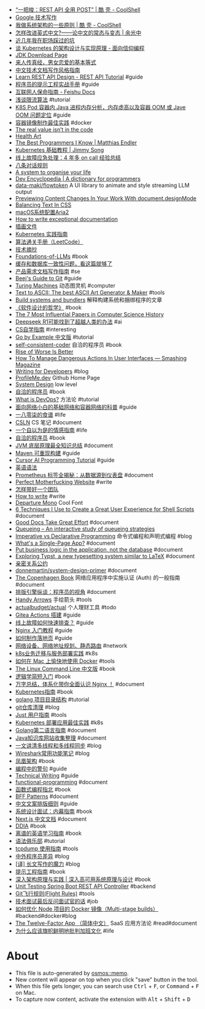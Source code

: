 - [“一把梭：REST API 全用 POST” | 酷 壳 - CoolShell](https://coolshell.cn/articles/22173.html)
- [Google 技术写作](https://docs.google.com/document/d/16aoMrMGHPIR1i_eUNRvksdDdwcDG6KiOJN6Vfh-n8-s/edit?tab=t.0#heading=h.2o89lfunn1li)
- [我做系统架构的一些原则 | 酷 壳 - CoolShell](https://coolshell.cn/articles/21672.html)
- [怎样改进英式中文?——论中文的常态与变态 | 余光中](https://liujunyi271828.github.io/chinglish/)
- [近几年我在职场踩过的坑](https://laike9m.com/blog/jin-ji-nian-wo-zai-zhi-chang-cai-guo-de-keng,143/)
- [谈 Kubernetes 的架构设计与实现原理 - 面向信仰编程](https:/draven.co/understanding-kubernetes)
- [JDK Download Page](https://injdk.cn/)
- [来人传真经，男女恋爱的基本等式](https://nga.178.com/read.php?tid=38780091&rand=209)
- [中文技术文档写作风格指南](https://zh-style-guide.readthedocs.io/zh-cn/latest/%E5%85%B3%E4%BA%8E%E6%9C%AC%E6%8C%87%E5%8D%97.html)
- [Learn REST API Design  -  REST API Tutorial](https://www.restapitutorial.com/) #guide
- [程序员的提示工程实战手册](https://baoyu.io/translations/the-prompt-engineering-playbook-for) #guide
- [互联网人保命指南 - Feishu Docs](https://p8tchgpz2u.feishu.cn/docx/OSS3dwoeeogJYixmVoUcuLkNnre)
- [浅谈限流算法](https://leungyukshing.github.io/archives/Rate-Limit-Algorithm.html) #tutorial
- [K8S Pod 容器内 Java 进程内存分析，内存虚高以及容器 OOM 或 Jave OOM 问题定位](https://www.xlabs.club/blog/java-memory/) #guide
- [容器镜像制作最佳实践](https://www.xlabs.club/blog/docker-best-practices/) #docker
- [The real value isn’t in the code](https://jonayre.uk/blog/2022/10/30/the-real-value-isnt-in-the-code/)
- [Health Art](https://health.art/)
- [The Best Programmers I Know | Matthias Endler](https://endler.dev/2025/best-programmers/)
- [Kubernetes 基础教程 | Jimmy Song](https://jimmysong.io/book/kubernetes-handbook/)
- [线上故障应急处理：4 年多 on call 经验总结](https://jt26wzz.com/posts/0007-online-firefighting-real-world-lessions-from-4-years-on-call/)
- [八条对话规则](https://geedea.pro/cards/%E5%85%AC%E6%B0%91%E8%AE%BA%E5%9D%9B-%E5%85%AB%E6%9D%A1%E5%AF%B9%E8%AF%9D%E8%A7%84%E5%88%99/)
- [A system to organise your life](https://johnnydecimal.com/10-19-concepts/11-core/11.01-introduction/)
- [Dev Encyclopedia | A dictionary for programmers](https://devpedia.dev)
- [data-maki/flowtoken](https://github.com/data-maki/flowtoken) A UI library to animate and style streaming LLM output
- [Previewing Content Changes In Your Work With document.designMode](https://www.smashingmagazine.com/2025/03/previewing-content-changes-work-documentdesignmode/)
- [Balancing Text In CSS](https://ishadeed.com/article/balancing-text-css/)
- [macOS系统配置Aria2](https://vccv.cc/article/aria2-mac.html)
- [How to write exceptional documentation](https://chrisnicholas.dev/blog/how-to-write-exceptional-documentation)
- [插画文件](https://vectorcraftr.com/)
- [Kubernetes 实践指南](https://imroc.cc/kubernetes/)
- [算法通关手册（LeetCode）](https://algo.itcharge.cn/)
- [技术摘抄](https://lianglianglee.com/)
- [Foundations-of-LLMs](https://github.com/ZJU-LLMs/Foundations-of-LLMs) #book
- [缓存和数据库一致性问题，看这篇就够了](https://mp.weixin.qq.com/s?__biz=MzIyOTYxNDI5OA==&mid=2247487312&idx=1&sn=fa19566f5729d6598155b5c676eee62d&chksm=e8beb8e5dfc931f3e35655da9da0b61c79f2843101c130cf38996446975014f958a6481aacf1&scene=178&cur_album_id=1699766580538032128#rd)
- [产品需求文档写作指南](https://www.wolai.com/hjTNCjSczr8VbMsoqA76ED) #se
- [Beej's Guide to Git](https://beej.us/guide/bggit/html/split/index.html) #guide
- [Turing Machines](https://samwho.dev/turing-machines/) 动态图灵机 #computer
- [Text to ASCII: The best ASCII Art Generator & Maker](https://www.asciiart.eu/text-to-ascii-art) #tools
- [Build systems and bundlers](https://github.com/orgs/web-infra-dev/discussions/24) 解释构建系统和捆绑程序的文章
- [《软件设计的哲学》](https://cactus-proj.github.io/A-Philosophy-of-Software-Design-zh/) #book
- [The 7 Most Influential Papers in Computer Science History](https://terriblesoftware.org/2025/01/22/the-7-most-influential-papers-in-computer-science-history/)
- [Deepseek R1可能找到了超越人类的办法](https://mazzzystar.com/2025/01/30/chatgpt-to-deepseek-r1-zh/) #ai
- [CS自学指南](https://csdiy.wiki/) #interesting
- [Go by Example 中文版](https://gobyexample-cn.github.io/) #tutorial
- [self-consistent-coder](https://github.com/zhangchenchen/self-consistent-coder) 自洽的程序员 #book
- [Rise of Worse Is Better](https://www.dreamsongs.com/RiseOfWorseIsBetter.html)
- [How To Manage Dangerous Actions In User Interfaces — Smashing Magazine](https://www.smashingmagazine.com/2024/09/how-manage-dangerous-actions-user-interfaces/)
- [Writing for Developers](https://rmoff.net/2023/07/19/blog-writing-for-developers/) #blog
- [ProfileMe.dev](https://www.profileme.dev/) Github Home Page
- [System Design](https://blog.algomaster.io/) low level
- [自洽的程序员](https://self-consistent-coder.readthedocs.io/) #book
- [What is DevOps?](https://octopus.com/devops/) 方法论 #tutorial
- [面向网络小白的基础网络和容器网络的科普](https://github.com/zhangguanzhang/simple-container-network-book) #guide
- [一八零柒的食谱](https://food.sayidhe.com/#/) #life
- [CSLN](https://zhiyu1998.github.io/Computer-Science-Learn-Notes/intro/) CS 笔记 #document
- [一个自以为是的情感指南](https://relationship.ohevan.com/) #life
- [自洽的程序员](https://self-consistent-coder.readthedocs.io/zh-cn/latest/) #book
- [JVM 底层原理最全知识总结](https://doocs.github.io/jvm/) #document
- [Maven 可重现构建](https://www.haxi.cc/archives/maven-reproducible-builds.html) #guide
- [Cursor AI Programming Tutorial](https://www.lookai.top) #guide
- [英语语法](https://hzpt-inet-club.github.io/english-note/guide/grammar.html)
- [Prometheus 标签全揭秘：从数据源到仪表盘](https://mp.weixin.qq.com/s/M6o74ME181iBZZkM42hmXw) #document
- [Perfect Motherfucking Website](https://perfectmotherfuckingwebsite.com/) #write
- [怎样带好一个团队](https://iceprosurface.com/%E7%9F%A5%E8%AF%86%E5%BA%93/%E6%80%9D%E8%80%83/%E6%80%8E%E6%A0%B7%E5%B8%A6%E5%A5%BD%E4%B8%80%E4%B8%AA%E5%9B%A2%E9%98%9F)
- [How to write](https://blog.gentlelucky.com/zh/2024/09/24/how-to-write/) #write
- [Departure Mono](https://departuremono.com/) Cool Font
- [6 Techniques I Use to Create a Great User Experience for Shell Scripts](https://nochlin.com/blog/6-techniques-i-use-to-create-a-great-user-experience-for-shell-scripts) #document
- [Good Docs Take Great Effort](https://er4hn.info/blog/2023.07.22-good_docs_great_effort/) #document
- [Queueing – An interactive study of queueing strategies](https://encore.dev/blog/queueing)
- [Imperative vs Declarative Programming](https://ui.dev/c/react/imperative-vs-declarative) 命令式编程和声明式编程 #blog
- [What's a Single-Page App?](https://jakelazaroff.com/words/whats-a-single-page-app/) #document
- [Put business logic in the application, not the database](https://www.infoworld.com/article/2269523/put-business-logic-in-the-application-not-the-database.html) #document
- [Exploring Typst, a new typesetting system similar to LaTeX](https://blog.jreyesr.com/posts/typst/) #document
- [亲密关系公约](https://mp.weixin.qq.com/s?__biz=MjM5MTg3MDA5NA==&mid=2650832540&idx=1&sn=a0d13ff19feea8db865cb1d81812c082&chksm=bd5a237d8a2daa6b1a6a65c39045f2e00ea8022968968e251a29ef213fb23513a1e8fb458e3d#rd)
- [donnemartin/system-design-primer](https://github.com/donnemartin/system-design-primer) #document
- [The Copenhagen Book](https://thecopenhagenbook.com/) 网络应用程序中实施认证 (Auth) 的一般指南 #document
- [排版引擎纵谈：程序员的视角](https://blog.ppresume.com/posts/zh-cn/on-typesetting-engines) #document
- [Handy Arrows](https://handyarrows.com/) 手绘箭头 #tools
- [actualbudget/actual](https://github.com/actualbudget/actual) 个人理财工具 #todo
- [Gitea Actions 搭建](https://seepine.com/git/gitea/actions/) #guide
- [线上故障如何快速排查？](https://developer.aliyun.com/article/778128) #guide
- [Nginx 入门教程](https://xuexb.github.io/learn-nginx/guide/) #guide
- [如何制作落地页](https://www.bmms.me/blog/landing-page) #guide
- [网络设备、网络地址规划、静态路由](https://cloud.tencent.com/developer/article/1819831) #network
- [k8s业务迁移与服务部署实践](https://www.cuiliangblog.cn/detail/article/52) #k8s
- [如何在 Mac 上愉快地使用 Docker](https://mritd.com/2022/06/08/happy-using-docker-on-macos/#%E4%BA%94%E3%80%81Lima-%E6%96%B9%E6%A1%88) #tools
- [The Linux Command Line 中文版](https://www.kancloud.cn/thinkphp/linux-command-line/39431) #book
- [逻辑学简短入门](https://wxflogic.gitbook.io/logic/) #book
- [万字总结，体系化带你全面认识 Nginx ！](https://juejin.cn/post/6942607113118023710) #document
- [Kubernetes指南](https://kubernetes.feisky.xyz) #book
- [golang 项目目录结构](https://makeoptim.com/golang/standards/project-layout/) #tutorial
- [git仓库清理](https://juejin.cn/post/7024922528514572302) #blog
- [Just 用户指南](https://just.systems/man/zh/) #tools
- [Kubernetes 部署应用最佳实践](https://www.haxi.cc/archives/kubernetes-deploy-a-service-best-practice.html) #k8s
- [Golang第二语言指南](https://nanmu.me/zh-cn/posts/2021/way-to-go/) #document
- [Java知识库网站收集整理](https://www.wxy97.com/archives/0248581d-12c6-4468-a04f-c8824faa7118) #document
- [一文讲清多线程和多线程同步](https://tech.meituan.com/2024/07/19/multi-threading-and-multi-thread-synchronization.html) #blog
- [Wireshark常用功能笔记](https://www.ilikejobs.com/posts/wireshark/) #blog
- [凤凰架构](https://icyfenix.cn/summary/) #book
- [编程中的警句](https://www.cs.yale.edu/homes/perlis-alan/quotes.html) #guide
- [Technical Writing](https://developers.google.com/tech-writing) #guide
- [functional-programming](https://github.com/hemanth/functional-programming-jargon) #document
- [函数式编程指北](https://llh911001.gitbooks.io/mostly-adequate-guide-chinese/content/) #book
- [BFF Patterns](https://bff-patterns.com/) #document
- [中文文案排版细则](https://dawner.top/posts/chinese-copywriting-rules/) #guide
- [系统设计面试：内幕指南](https://learning-guide.gitbook.io/system-design-interview/) #book
- [Next.js 中文文档](https://nextjscn.org/docs/getting-started/installation) #document
- [DDIA](https://vonng.gitbooks.io/ddia-cn/content/) #book
- [离谱的英语学习指南](https://babyyoung.gitbook.io/english-level-up-tips/) #book
- [语法俱乐部](https://llwslc.github.io/grammar-club/content/Preface.html) #tutorial
- [tcpdump 使用指南](https://www.cnblogs.com/wongbingming/p/13212306.html) #tools
- [中外程序员差异](https://catcoding.me/p/diff/) #blog
- [[译] 长文写作的魔力](https://arthurchiao.github.io/blog/writing-is-magic-zh/) #blog
- [提示工程指南](https://www.promptingguide.ai/zh) #book
- [深入架构原理与实践 | 深入高可用系统原理与设计](https://www.thebyte.com.cn/) #book
- [Unit Testing Spring Boot REST API Controller](https://www.javaguides.net/2024/09/unit-testing-spring-boot-rest-api.html) #backend
- [Git飞行规则(Flight Rules)](https://github.com/k88hudson/git-flight-rules/blob/master/README_zh-CN.md) #tools
- [技术面试最后反问面试官的话](https://github.com/perklet/reverse-interview-zh) #job
- [如何优化 Node 项目的 Docker 镜像（Multi-stage builds）](https://juejin.cn/post/6991689670027542564) #backend#docker#blog
- [The Twelve-Factor App （简体中文）](https://12factor.net/zh_cn/) SaaS 应用方法论 #read#document
- [为什么应该旗帜鲜明地批判加班文化](https://farer.org/2019/02/03/peopleware/) #life

# About

- This file is auto-generated by [osmos::memo](https://github.com/osmoscraft/osmosmemo).
- New content will appear on top when you click "save" button in the tool.
- When this file gets longer, you can search use <kbd>Ctrl</kbd> + <kbd>F</kbd>, or <kbd>Command</kbd> + <kbd>F</kbd> on Mac.
- To capture now content, activate the extension with <kbd>Alt</kbd> + <kbd>Shift</kbd> + <kbd>D</kbd>
